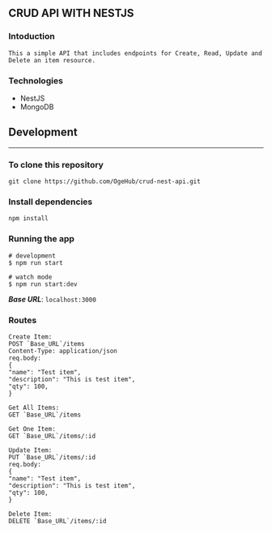 ## CRUD API WITH NESTJS

### Intoduction
```
This a simple API that includes endpoints for Create, Read, Update and Delete an item resource. 
```

### Technologies
- NestJS
- MongoDB

## Development
<hr>

### To clone this repository
```
git clone https://github.com/OgeHub/crud-nest-api.git
```

### Install dependencies
```
npm install
```

### Running the app
```
# development
$ npm run start

# watch mode
$ npm run start:dev
```

***Base URL***: `localhost:3000`

### Routes
```
Create Item:  
POST `Base_URL`/items  
Content-Type: application/json  
req.body:  
{
"name": "Test item",
"description": "This is test item",
"qty": 100,
}  

Get All Items:  
GET `Base_URL`/items  

Get One Item:  
GET `Base_URL`/items/:id  

Update Item:  
PUT `Base_URL`/items/:id 
req.body:  
{
"name": "Test item",
"description": "This is test item",
"qty": 100,
}  

Delete Item:  
DELETE `Base_URL`/items/:id  
```

